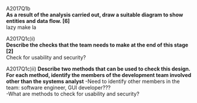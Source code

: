 A2017Q1b  
**As a result of the analysis carried out, draw a suitable diagram to show entities and data flow. [6]**  
lazy make la

A2017Q1c)i)  
**Describe the checks that the team needs to make at the end of this stage [2]**  
Check for usability and security?

A2017Q1c)ii)
**Describe two methods that can be used to check this design. For each method, identify the members of the development team involved other than the systems analyst**
-Need to identify other members in the team: software engineer, GUI developer???  
-What are methods to check for usability and security?
